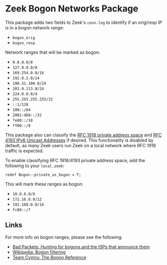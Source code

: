 # Zeek Bogon Networks Package

This package adds two fields to Zeek's `conn.log` to identify if an orig/resp IP is in a bogon network range:

* `bogon_orig`
* `bogon_resp`

Network ranges that will be marked as bogon:

* `0.0.0.0/8`
* `127.0.0.0/8`
* `169.254.0.0/16`
* `192.0.2.0/24`
* `198.51.100.0/24`
* `203.0.113.0/24`
* `224.0.0.0/4`
* `255.255.255.255/32`
* `::1/128`
* `100::/64`
* `2001:db8::/32`
* `fe80::/10`
* `ff00::/8`

This package also can classify the [RFC 1918 private address space](https://tools.ietf.org/html/rfc1918#section-3) and [RFC 4193 IPv6 Unicast Addresses](https://tools.ietf.org/html/rfc4193#section-3) if desired. This functionality is disabled by default, as many Zeek users run Zeek on a local network where RFC 1918 traffic is expected.

To enable classifying RFC 1918/4193 private address space, add the following to your `local.zeek`:

```zeek
redef Bogon::private_as_bogon = T;
```

This will mark these ranges as bogon:

* `10.0.0.0/8`
* `172.16.0.0/12`
* `192.168.0.0/16`
* `fc00::/7`

## Links

For more info on bogon ranges, please see the following:

* [Bad Packets: Hunting for bogons and the ISPs that announce them](https://badpackets.net/hunting-for-bogons-and-the-isps-that-announce-them/)
* [Wikipedia: Bogon filtering](https://en.wikipedia.org/wiki/Bogon_filtering)
* [Team Cymru: The Bogon Reference](https://team-cymru.com/community-services/bogon-reference/)